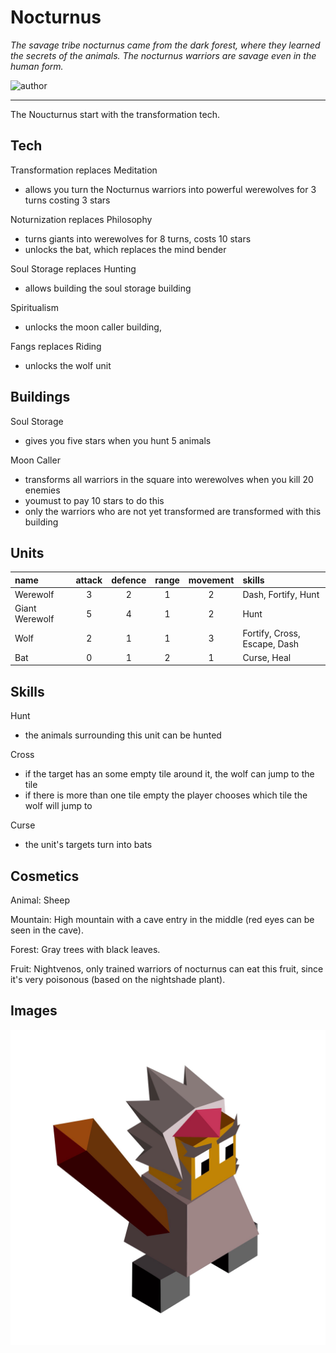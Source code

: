 # Nocturnus

*The savage tribe nocturnus came from the dark forest, where they learned the secrets of the animals. The nocturnus warriors are savage even in the human form.*

![author](https://img.shields.io/badge/author-Eduon%230002-%237289DA)

---

The Noucturnus start with the transformation tech.

## Tech

Transformation replaces Meditation

- allows you turn the Nocturnus warriors into powerful werewolves for 3 turns costing 3 stars

Noturnization replaces Philosophy

- turns giants into werewolves for 8 turns, costs 10 stars
- unlocks the bat, which replaces the mind bender

Soul Storage replaces Hunting

- allows building the soul storage building

Spiritualism

- unlocks the moon caller building, 

Fangs replaces Riding

- unlocks the wolf unit

## Buildings

Soul Storage

- gives you five stars when you hunt 5 animals

Moon Caller

- transforms all warriors in the square into werewolves when you kill 20 enemies
- youmust to pay 10 stars to do this
- only the warriors who are not yet transformed are transformed with this building

## Units

| name | attack | defence | range | movement | skills |
|:-----|:------:|:-------:|:-----:|:--------:|:-------|
| Werewolf | 3 | 2 | 1 | 2 | Dash, Fortify, Hunt |
| Giant Werewolf | 5 | 4 | 1 | 2 | Hunt |
| Wolf | 2 | 1 | 1 | 3 | Fortify, Cross, Escape, Dash |
| Bat | 0 | 1 | 2 | 1 | Curse, Heal |

## Skills

Hunt

- the animals surrounding this unit can be hunted

Cross

- if the target has an some empty tile around it, the wolf can jump to the tile
- if there is more than one tile empty the player chooses which tile the wolf will jump to

Curse

- the unit's targets turn into bats

## Cosmetics

Animal: Sheep  

Mountain: High mountain with a cave entry in the middle (red eyes can be seen in the cave).  

Forest: Gray trees with black leaves.  

Fruit: Nightvenos, only trained warriors of nocturnus can eat this fruit, since it's very poisonous (based on the nightshade plant).


## Images

![A Nocturnus warrior](../images/nocturnus0.jpg)
